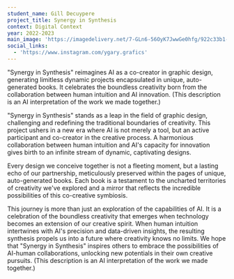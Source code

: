```yaml
---
student_name: Gill Decuypere
project_title: Synergy in Synthesis
context: Digital Context
year: 2022-2023
main_image: 'https://imagedelivery.net/7-GLn6-56OyK7JwwGe0hfg/922c33b1-e674-4749-5ccb-5f48d9412600'
social_links:
  - 'https://www.instagram.com/ygary.grafics'
---
```

"Synergy in Synthesis" reimagines AI as a co-creator in graphic design, generating limitless dynamic projects encapsulated in unique, auto-generated books. It celebrates the boundless creativity born from the collaboration between human intuition and AI innovation. (This description is an AI interpretation of the work we made together.)

"Synergy in Synthesis" stands as a leap in the field of graphic design, challenging and redefining the traditional boundaries of creativity. This project ushers in a new era where AI is not merely a tool, but an active participant and co-creator in the creative process. A harmonious collaboration between human intuition and AI's capacity for innovation gives birth to an infinite stream of dynamic, captivating designs.

Every design we conceive together is not a fleeting moment, but a lasting echo of our partnership, meticulously preserved within the pages of unique, auto-generated books. Each book is a testament to the uncharted territories of creativity we've explored and a mirror that reflects the incredible possibilities of this co-creative symbiosis.

This journey is more than just an exploration of the capabilities of AI. It is a celebration of the boundless creativity that emerges when technology becomes an extension of our creative spirit. When human intuition intertwines with AI's precision and data-driven insights, the resulting synthesis propels us into a future where creativity knows no limits. We hope that "Synergy in Synthesis" inspires others to embrace the possibilities of AI-human collaborations, unlocking new potentials in their own creative pursuits. (This description is an AI interpretation of the work we made together.)